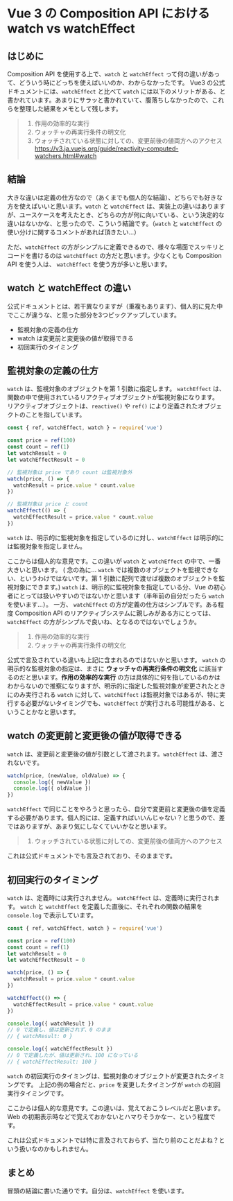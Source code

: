# Vue 3 の Composition API における watch vs watchEffect

## はじめに
Composition API を使用する上で、`watch` と `watchEffect` って何の違いがあって、どういう時にどっちを使えばいいのか、わからなかったです。
Vue3 の公式ドキュメントには、`watchEffect` と比べて `watch` には以下のメリットがある、と書かれています。あまりにサラッと書かれていて、腹落ちしなかったので、これらを整理した結果をメモとして残します。

> 1. 作用の効率的な実行
> 1. ウォッチャの再実行条件の明文化
> 1. ウォッチされている状態に対しての、変更前後の値両方へのアクセス
https://v3.ja.vuejs.org/guide/reactivity-computed-watchers.html#watch


## 結論
大きな違いは定義の仕方なので（あくまでも個人的な結論）、どちらでも好きな方を使えばいいと思います。`watch` と `watchEffect` は、実装上の違いはありますが、ユースケースを考えたとき、どちらの方が何に向いている、という決定的な違いはないかな、と思ったので、こういう結論です。（`watch` と `watchEffect` の使い分けに関するコメントがあれば頂きたい...）

ただ、`watchEffect` の方がシンプルに定義できるので、様々な場面でスッキリとコードを書けるのは `watchEffect` の方だと思います。少なくとも Composition API を使う人は、 `watchEffect` を使う方が多いと思います。


## watch と watchEffect の違い

公式ドキュメントとは、若干異なりますが（重複もあります）、個人的に見た中でここが違うな、と思った部分を3つピックアップしています。

- 監視対象の定義の仕方
- watch は変更前と変更後の値が取得できる
- 初回実行のタイミング


## 監視対象の定義の仕方

`watch` は、監視対象のオブジェクトを第 1 引数に指定します。
`watchEffect` は、関数の中で使用されているリアクティブオブジェクトが監視対象になります。
リアクティブオブジェクトは、`reactive()` や `ref()` により定義されたオブジェクトのことを指しています。

```javascript
const { ref, watchEffect, watch } = require('vue')

const price = ref(100)
const count = ref(1)
let watchResult = 0
let watchEffectResult = 0

// 監視対象は price であり count は監視対象外
watch(price, () => {
  watchResult = price.value * count.value
})

// 監視対象は price と count
watchEffect(() => {
  watchEffectResult = price.value * count.value
})
```

`watch` は、明示的に監視対象を指定しているのに対し、`watchEffect` は明示的には監視対象を指定しません。

ここからは個人的な意見です。この違いが `watch` と `watchEffect` の中で、一番大きいと思います。
( 念の為に... `watch` では複数のオブジェクトを監視できない、というわけではないです。第 1 引数に配列で渡せば複数のオブジェクトを監視対象にできます。)
`watch` は、明示的に監視対象を指定している分、Vue の初心者にとっては扱いやすいのではないかと思います（半年前の自分だったら `watch` を使います...）。
一方、 `watchEffect` の方が定義の仕方はシンプルです。ある程度 Composition API のリアクティブシステムに親しみがある方にとっては、`watchEffect` の方がシンプルで良いね、となるのではないでしょうか。

> 1. 作用の効率的な実行
> 1. ウォッチャの再実行条件の明文化

公式で言及されている違いも上記に含まれるのではないかと思います。
`watch` の明示的な監視対象の指定は、まさに **ウォッチャの再実行条件の明文化** に該当するのだと思います。**作用の効率的な実行** の方は具体的に何を指しているのかはわからないので推察になりますが、明示的に指定した監視対象が変更されたときにのみ実行される `watch` に対して、`watchEffect` は監視対象ではあるが、特に実行する必要がないタイミングでも、`watchEffect` が実行される可能性がある、ということかなと思います。

## watch の変更前と変更後の値が取得できる

`watch` は、変更前と変更後の値が引数として渡されます。`watchEffect` は、渡されないです。

```javascript
watch(price, (newValue, oldValue) => {
  console.log({ newValue })
  console.log({ oldValue })
})
```
`watchEffect` で同じことをやろうと思ったら、自分で変更前と変更後の値を定義する必要があります。個人的には、定義すればいいんじゃない？と思うので、差ではありますが、あまり気にしなくていいかなと思います。

> 1. ウォッチされている状態に対しての、変更前後の値両方へのアクセス

これは公式ドキュメントでも言及されており、そのままです。


## 初回実行のタイミング

`watch` は、定義時には実行されません。
`watchEffect` は、定義時に実行されます。
`watch` と `watchEffect` を定義した直後に、それぞれの関数の結果を `console.log` で表示しています。

```javascript
const { ref, watchEffect, watch } = require('vue')

const price = ref(100)
const count = ref(1)
let watchResult = 0
let watchEffectResult = 0

watch(price, () => {
  watchResult = price.value * count.value
})

watchEffect(() => {
  watchEffectResult = price.value * count.value
})

console.log({ watchResult })
// 0 で定義し、値は更新されず、0 のまま
// { watchResult: 0 }

console.log({ watchEffectResult })
// 0 で定義したが、値は更新され、100 になっている
// { watchEffectResult: 100 }
```

`watch` の初回実行のタイミングは、監視対象のオブジェクトが変更されたタイミングです。
上記の例の場合だと、`price` を変更したタイミングが `watch` の初回実行タイミングです。

ここからは個人的な意見です。この違いは、覚えておこうレベルだと思います。
Web の初期表示時などで覚えておかないとハマりそうかなー、という程度です。

これは公式ドキュメントでは特に言及されておらず、当たり前のことだよね？という扱いなのかもしれません。


## まとめ

冒頭の結論に書いた通りです。自分は、`watchEffect` を使います。
